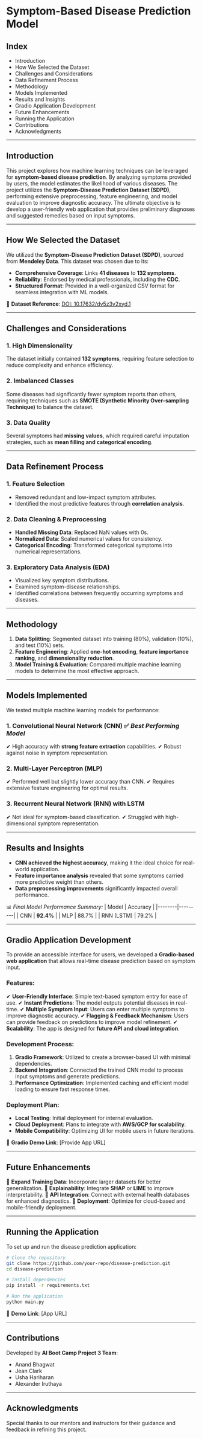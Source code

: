 # Symptom-Based Disease Prediction Model

## Index
- Introduction
- How We Selected the Dataset
- Challenges and Considerations
- Data Refinement Process
- Methodology
- Models Implemented
- Results and Insights
- Gradio Application Development
- Future Enhancements
- Running the Application
- Contributions
- Acknowledgments

---

## Introduction
This project explores how machine learning techniques can be leveraged for **symptom-based disease prediction**. By analyzing symptoms provided by users, the model estimates the likelihood of various diseases. The project utilizes the **Symptom-Disease Prediction Dataset (SDPD)**, performing extensive preprocessing, feature engineering, and model evaluation to improve diagnostic accuracy. The ultimate objective is to develop a user-friendly web application that provides preliminary diagnoses and suggested remedies based on input symptoms.

---

## How We Selected the Dataset
We utilized the **Symptom-Disease Prediction Dataset (SDPD)**, sourced from **Mendeley Data**. This dataset was chosen due to its:
- **Comprehensive Coverage**: Links **41 diseases** to **132 symptoms**.
- **Reliability**: Endorsed by medical professionals, including the **CDC**.
- **Structured Format**: Provided in a well-organized CSV format for seamless integration with ML models.

📌 **Dataset Reference**: [DOI: 10.17632/dv5z3v2xyd.1](https://doi.org/10.17632/dv5z3v2xyd.1)

---

## Challenges and Considerations
### 1. High Dimensionality
The dataset initially contained **132 symptoms**, requiring feature selection to reduce complexity and enhance efficiency.

### 2. Imbalanced Classes
Some diseases had significantly fewer symptom reports than others, requiring techniques such as **SMOTE (Synthetic Minority Over-sampling Technique)** to balance the dataset.

### 3. Data Quality
Several symptoms had **missing values**, which required careful imputation strategies, such as **mean filling and categorical encoding**.

---

## Data Refinement Process
### 1. Feature Selection
- Removed redundant and low-impact symptom attributes.
- Identified the most predictive features through **correlation analysis**.

### 2. Data Cleaning & Preprocessing
- **Handled Missing Data**: Replaced NaN values with 0s.
- **Normalized Data**: Scaled numerical values for consistency.
- **Categorical Encoding**: Transformed categorical symptoms into numerical representations.

### 3. Exploratory Data Analysis (EDA)
- Visualized key symptom distributions.
- Examined symptom-disease relationships.
- Identified correlations between frequently occurring symptoms and diseases.

---

## Methodology
1. **Data Splitting**: Segmented dataset into training (80%), validation (10%), and test (10%) sets.
2. **Feature Engineering**: Applied **one-hot encoding**, **feature importance ranking**, and **dimensionality reduction**.
3. **Model Training & Evaluation**: Compared multiple machine learning models to determine the most effective approach.

---

## Models Implemented
We tested multiple machine learning models for performance:

### 1. Convolutional Neural Network (CNN) ✅ *Best Performing Model*
✔ High accuracy with **strong feature extraction** capabilities.
✔ Robust against noise in symptom representation.

### 2. Multi-Layer Perceptron (MLP)
✔ Performed well but slightly lower accuracy than CNN.
✔ Requires extensive feature engineering for optimal results.

### 3. Recurrent Neural Network (RNN) with LSTM
✔ Not ideal for symptom-based classification.
✔ Struggled with high-dimensional symptom representation.

---

## Results and Insights
- **CNN achieved the highest accuracy**, making it the ideal choice for real-world application.
- **Feature importance analysis** revealed that some symptoms carried more predictive weight than others.
- **Data preprocessing improvements** significantly impacted overall performance.

📊 *Final Model Performance Summary:*
| Model | Accuracy |
|--------|---------|
| CNN | **92.4%** |
| MLP | 88.7% |
| RNN (LSTM) | 79.2% |

---

## Gradio Application Development
To provide an accessible interface for users, we developed a **Gradio-based web application** that allows real-time disease prediction based on symptom input.

### Features:
✔ **User-Friendly Interface**: Simple text-based symptom entry for ease of use.
✔ **Instant Predictions**: The model outputs potential diseases in real-time.
✔ **Multiple Symptom Input**: Users can enter multiple symptoms to improve diagnostic accuracy.
✔ **Flagging & Feedback Mechanism**: Users can provide feedback on predictions to improve model refinement.
✔ **Scalability**: The app is designed for **future API and cloud integration**.

### Development Process:
1. **Gradio Framework**: Utilized to create a browser-based UI with minimal dependencies.
2. **Backend Integration**: Connected the trained CNN model to process input symptoms and generate predictions.
3. **Performance Optimization**: Implemented caching and efficient model loading to ensure fast response times.

### Deployment Plan:
- **Local Testing**: Initial deployment for internal evaluation.
- **Cloud Deployment**: Plans to integrate with **AWS/GCP for scalability**.
- **Mobile Compatibility**: Optimizing UI for mobile users in future iterations.

📌 **Gradio Demo Link**: [Provide App URL]

---

## Future Enhancements
🔹 **Expand Training Data**: Incorporate larger datasets for better generalization.
🔹 **Explainability**: Integrate **SHAP** or **LIME** to improve interpretability.
🔹 **API Integration**: Connect with external health databases for enhanced diagnostics.
🔹 **Deployment**: Optimize for cloud-based and mobile-friendly deployment.

---

## Running the Application
To set up and run the disease prediction application:
```bash
# Clone the repository
git clone https://github.com/your-repo/disease-prediction.git
cd disease-prediction

# Install dependencies
pip install -r requirements.txt

# Run the application
python main.py
```
📌 **Demo Link**: [App URL]

---

## Contributions
Developed by **AI Boot Camp Project 3 Team**:
- Anand Bhagwat
- Jean Clark
- Usha Hariharan
- Alexander Iruthaya

---

## Acknowledgments
Special thanks to our mentors and instructors for their guidance and feedback in refining this project.

